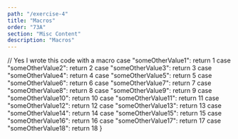 ```yaml
---
path: "/exercise-4"
title: "Macros"
order: "73A"
section: "Misc Content"
description: "Macros"
---
```


// Yes I wrote this code with a macro
case "someOtherValue1":
    return 1
case "someOtherValue2":
    return 2
case "someOtherValue3":
    return 3
case "someOtherValue4":
    return 4
case "someOtherValue5":
    return 5
case "someOtherValue6":
    return 6
case "someOtherValue7":
    return 7
case "someOtherValue8":
    return 8
case "someOtherValue9":
    return 9
case "someOtherValue10":
    return 10
case "someOtherValue11":
    return 11
case "someOtherValue12":
    return 12
case "someOtherValue13":
    return 13
case "someOtherValue14":
    return 14
case "someOtherValue15":
    return 15
case "someOtherValue16":
    return 16
case "someOtherValue17":
    return 17
case "someOtherValue18":
    return 18
}
